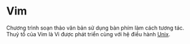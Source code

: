 # Vim

Chương trình soạn thảo văn bản sử dụng bàn phím làm cách tương tác. Thuỷ tổ của Vim là Vi được phát triển cùng với hệ điều hành [Unix](/os/unix.md).